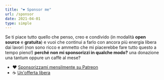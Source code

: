```yaml
---
title: "❤️ Sponsor me"
url: /sponsor
date: 2021-04-01
type: simple
---
```

Se ti piace tutto quello che penso, creo e condivido (in modalità **open source** e **gratuita**) e vuoi che continui a farlo con ancora più energia libera dai lavori (non sono ricco e ammetto che mi piacerebbe fare tutto questo a tempo pieno!) **perché non mi sponsorizzi in qualche modo?** una donazione una tantum oppure un caffè al mese?

- ❤️ [Sponsorizzami mensilmente su Patreon](https://www.patreon.com/stefanocecere)
- ☕️ [Un'offerta libera](https://paypal.me/cecerestefano?locale.x=it_IT)
